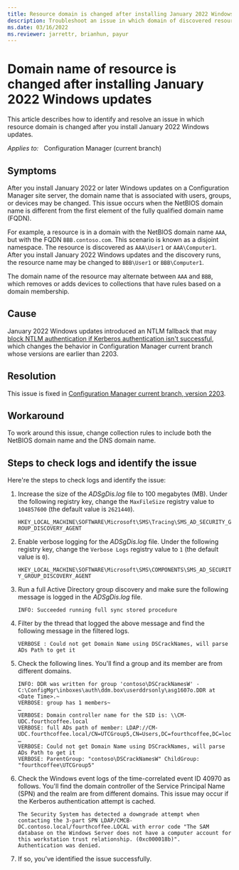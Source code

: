 ```yaml
---
title: Resource domain is changed after installing January 2022 Windows updates
description: Troubleshoot an issue in which domain of discovered resources changes after installing January 2022 Windows updates if the NetBIOS domain is different than FQDN.
ms.date: 03/16/2022
ms.reviewer: jarrettr, brianhun, payur
---
```

# Domain name of resource is changed after installing January 2022 Windows updates

This article describes how to identify and resolve an issue in which resource domain is changed after you install January 2022 Windows updates.

_Applies to:_ &nbsp; Configuration Manager (current branch)

## Symptoms

After you install January 2022 or later Windows updates on a Configuration Manager site server, the domain name that is associated with users, groups, or devices may be changed. This issue occurs when the NetBIOS domain name is different from the first element of the fully qualified domain name (FQDN).

For example, a resource is in a domain with the NetBIOS domain name `AAA`, but with the FQDN `BBB.contoso.com`. This scenario is known as a disjoint namespace. The resource is discovered as `AAA\User1` or `AAA\Computer1`. After you install January 2022 Windows updates and the discovery runs, the resource name may be changed to `BBB\User1` or `BBB\Computer1`.

The domain name of the resource may alternate between `AAA` and `BBB`, which removes or adds devices to collections that have rules based on a domain membership.

## Cause

January 2022 Windows updates introduced an NTLM fallback that may [block NTLM authentication if Kerberos authentication isn't successful](https://support.microsoft.com/topic/dd415f99-a30c-4664-ba37-83d33fb071f4), which changes the behavior in Configuration Manager current branch whose versions are earlier than 2203.

## Resolution

This issue is fixed in [Configuration Manager current branch, version 2203](/mem/configmgr/core/servers/manage/updates).

## Workaround

To work around this issue, change collection rules to include both the NetBIOS domain name and the DNS domain name.

## Steps to check logs and identify the issue

Here're the steps to check logs and identify the issue:

1. Increase the size of the _ADSgDis.log_ file to 100 megabytes (MB). Under the following registry key, change the `MaxFileSize` registry value to `104857600` (the default value is `2621440`).

   `HKEY_LOCAL_MACHINE\SOFTWARE\Microsoft\SMS\Tracing\SMS_AD_SECURITY_GROUP_DISCOVERY_AGENT`

1. Enable verbose logging for the _ADSgDis.log_ file. Under the following registry key, change the `Verbose Logs` registry value to `1` (the default value is `0`).

   `HKEY_LOCAL_MACHINE\SOFTWARE\Microsoft\SMS\COMPONENTS\SMS_AD_SECURITY_GROUP_DISCOVERY_AGENT`

1. Run a full Active Directory group discovery and make sure the following message is logged in the _ADSgDis.log_ file.

   `INFO: Succeeded running full sync stored procedure`

1. Filter by the thread that logged the above message and find the following message in the filtered logs.

   `VERBOSE : Could not get Domain Name using DSCrackNames, will parse ADs Path to get it`

1. Check the following lines. You'll find a group and its member are from different domains.

   ```output
   INFO: DDR was written for group 'contoso\DSCrackNamesW' - C:\ConfigMgr\inboxes\auth\ddm.box\userddrsonly\asg1607o.DDR at <Date Time>.~ 
   VERBOSE: group has 1 members~
   …
   VERBOSE: Domain controller name for the SID is: \\CM-UDC.fourthcoffee.local
   VERBOSE: full ADs path of member: LDAP://CM-UDC.fourthcoffee.local/CN=UTCGroup5,CN=Users,DC=fourthcoffee,DC=local~
   …
   VERBOSE: Could not get Domain Name using DSCrackNames, will parse ADs Path to get it
   VERBOSE: ParentGroup: "contoso\DSCrackNamesW" ChildGroup: "fourthcoffee\UTCGroup5"
   ```

1. Check the Windows event logs of the time-correlated event ID 40970 as follows. You'll find the domain controller of the Service Principal Name (SPN) and the realm are from different domains. This issue may occur if the Kerberos authentication attempt is cached.

   ```output
   The Security System has detected a downgrade attempt when contacting the 3-part SPN LDAP/CMCB-DC.contoso.local/fourthcoffee.LOCAL with error code "The SAM database on the Windows Server does not have a computer account for this workstation trust relationship. (0xc000018b)".
   Authentication was denied.
   ```

1. If so, you've identified the issue successfully.
